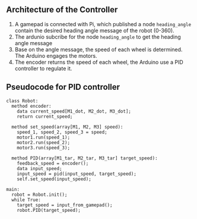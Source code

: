 ## Architecture of the Controller

1. A gamepad is connected with Pi, which published a node `heading_angle` contain the desired heading angle message of the robot (0-360).
2. The ardunio subcribe for the node `heading_angle` to get the heading angle message
3. Base on the angle message, the speed of each wheel is determined. The Arduino engages the motors.
4. The encoder returns the speed of each wheel, the Arduino use a PID controller to regulate it.

## Pseudocode for PID controller
```
class Robot:
  method encoder:
    data current_speed[M1_dot, M2_dot, M3_dot];
    return current_speed;
  
  method set_speed(array[M1, M2, M3] speed):
    speed_1, speed_2, speed_3 = speed;
    motor1.run(speed_1);
    motor2.run(speed_2);
    motor3.run(speed_3);
    
  method PID(array[M1_tar, M2_tar, M3_tar] target_speed):
    feedback_speed = encoder();
    data input_speed;
    input_speed = pid(input_speed, target_speed);
    self.set_speed(input_speed);
    
main:
  robot = Robot.init();
  while True:
    target_speed = input_from_gamepad();
    robot.PID(target_speed);
```
